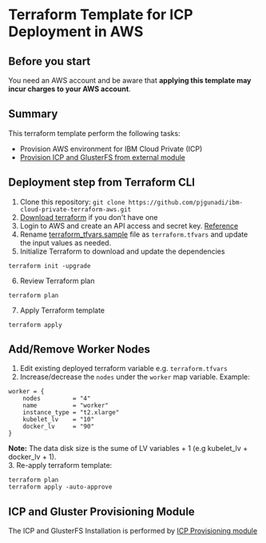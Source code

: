 # Terraform Template for ICP Deployment in AWS

## Before you start
You need an AWS account and be aware that **applying this template may incur charges to your AWS account**.

## Summary
This terraform template perform the following tasks:
- Provision AWS environment for IBM Cloud Private (ICP)
- [Provision ICP and GlusterFS from external module](https://github.com/pjgunadi/terraform-module-icp-deploy)

## Deployment step from Terraform CLI
1. Clone this repository: `git clone https://github.com/pjgunadi/ibm-cloud-private-terraform-aws.git`
2. [Download terraform](https://www.terraform.io/) if you don't have one
3. Login to AWS and create an API access and secret key. [Reference](https://docs.aws.amazon.com/IAM/latest/UserGuide/id_credentials_access-keys.html)
4. Rename [terraform_tfvars.sample](terraform_tfvars.sample) file as `terraform.tfvars` and update the input values as needed.
5. Initialize Terraform to download and update the dependencies
```
terraform init -upgrade
```
6. Review Terraform plan
```
terraform plan
```
7. Apply Terraform template
```
terraform apply
```
## Add/Remove Worker Nodes
1. Edit existing deployed terraform variable e.g. `terraform.tfvars`
2. Increase/decrease the `nodes` under the `worker` map variable. Example:
```
worker = {
    nodes         = "4"
    name          = "worker"
    instance_type = "t2.xlarge"
    kubelet_lv    = "10"
    docker_lv     = "90"
}
```
**Note:** The data disk size is the sume of LV variables + 1 (e.g kubelet_lv + docker_lv + 1).  
3. Re-apply terraform template:
```
terraform plan
terraform apply -auto-approve
```
## ICP and Gluster Provisioning Module
The ICP and GlusterFS Installation is performed by [ICP Provisioning module](https://github.com/pjgunadi/terraform-module-icp-deploy) 

